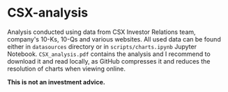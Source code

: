 # CSX-analysis
Analysis conducted using data from CSX Investor Relations team, company's 10-Ks, 10-Qs and various websites. All used data can be found either in `datasources` directory or in `scripts/charts.ipynb` Jupyter Notebook. `CSX_analysis.pdf` contains the analysis and I recommend to download it and read locally, as GitHub compresses it and reduces the resolution of charts when viewing online. 

**This is not an investment advice.**
